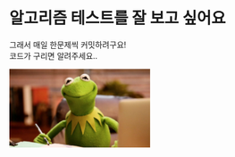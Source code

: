 # 알고리즘 테스트를 잘 보고 싶어요

그래서 매일 한문제씩 커밋하려구요! <br>코드가 구리면 알려주세요..

<img src="./images/Kermit.jpeg" width="50%">
